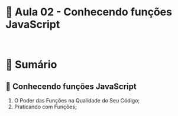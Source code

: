 # 📌 **Aula 02 - Conhecendo funções JavaScript**

<br>

# 📎 **Sumário**
## 📘 **Conhecendo funções JavaScript**
1) O Poder das Funções na Qualidade do Seu Código;
2) Praticando com Funções;